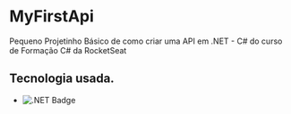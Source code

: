 # MyFirstApi

Pequeno Projetinho Básico de como criar uma API em .NET - C#
do curso de Formação C# da RocketSeat

## Tecnologia usada.
  - ![.NET Badge](https://img.shields.io/badge/.NET-512BD4?logo=dotnet&logoColor=fff&style=for-the-badge)
